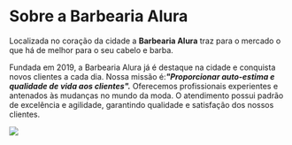 
<h1>Sobre a Barbearia Alura</h1>
<p></p>Localizada no coração da cidade a <b>Barbearia Alura</b> traz para o mercado o que há de melhor para o seu cabelo e barba. </p>
<p>Fundada em 2019, a Barbearia Alura já é destaque na cidade e conquista novos clientes a cada dia.
Nossa missão é:<i><b>"Proporcionar auto-estima e qualidade de vida aos clientes".</i></b>
Oferecemos profissionais experientes e antenados às mudanças no mundo da moda. 
O atendimento possui padrão de excelência e agilidade, garantindo qualidade e satisfação dos nossos clientes.</p>

![](https://imagens-revista.vivadecora.com.br/uploads/2020/11/A-lumin%C3%A1ria-trilho-traz-uma-nova-perspectiva-par-aa-decora%C3%A7%C3%A3o-de-barbearia.-Fonte-Pinterest.jpg)

